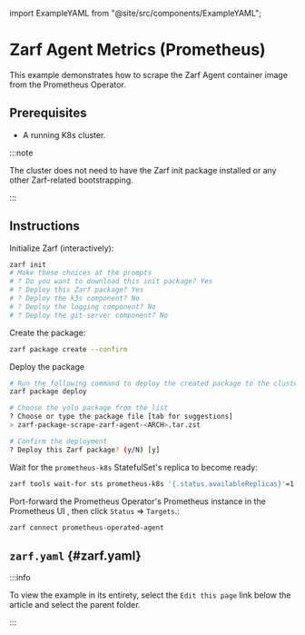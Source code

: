 import ExampleYAML from "@site/src/components/ExampleYAML";

# Zarf Agent Metrics (Prometheus)

This example demonstrates how to scrape the Zarf Agent container image from the Prometheus Operator.

## Prerequisites

- A running K8s cluster.

:::note

The cluster does not need to have the Zarf init package installed or any other Zarf-related bootstrapping.

:::

## Instructions

Initialize Zarf (interactively):

```bash
zarf init
# Make these choices at the prompts
# ? Do you want to download this init package? Yes
# ? Deploy this Zarf package? Yes
# ? Deploy the k3s component? No
# ? Deploy the logging component? No
# ? Deploy the git-server component? No
```

Create the package:

```bash
zarf package create --confirm
```

Deploy the package

```bash
# Run the following command to deploy the created package to the cluster
zarf package deploy

# Choose the yolo package from the list
? Choose or type the package file [tab for suggestions]
> zarf-package-scrape-zarf-agent-<ARCH>.tar.zst

# Confirm the deployment
? Deploy this Zarf package? (y/N) [y]
```

Wait for the `prometheus-k8s` StatefulSet's replica to become ready:

```bash
zarf tools wait-for sts prometheus-k8s '{.status.availableReplicas}'=1 -n monitoring
```

Port-forward the Prometheus Operator's Prometheus instance in the Prometheus UI , then click `Status` => `Targets`.:

```bash
zarf connect prometheus-operated-agent
```

<!-- Navigate to the [Prometheus UI targets](http://localhost:9090/targets) at http://localhost:9090/targets.

Checkout metrics emitted by the Zarf Agent by querying against the `agent-hook` job. Click this [link](http://localhost:9090/graph?g0.expr=%7Bjob%3D%22agent-hook%22%7D&g0.tab=1&g0.stacked=0&g0.show_exemplars=0&g0.range_input=1h) to see the Zarf Agent metrics while port-forwarding. -->


## `zarf.yaml` {#zarf.yaml}

:::info

To view the example in its entirety, select the `Edit this page` link below the article and select the parent folder.

:::

<ExampleYAML example="scraping-zarf-agent" showLink={false} />

